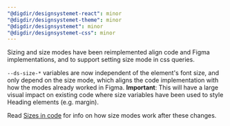 ```yaml
---
"@digdir/designsystemet-react": minor
"@digdir/designsystemet-theme": minor
"@digdir/designsystemet": minor
"@digdir/designsystemet-css": minor
---
```

Sizing and size modes have been reimplemented align code and Figma implementations, and to support setting size mode in css queries.

`--ds-size-*` variables are now independent of the element's font size, and only depend on the size mode, which aligns the code implementation with how the modes already worked in Figma. **Important**: This will have a large visual impact on existing code where size variables have been used to style Heading elements (e.g. margin).

Read [Sizes in code](https://www.designsystemet.no/en/fundamentals/code/sizes) for info on how size modes work after these changes.
